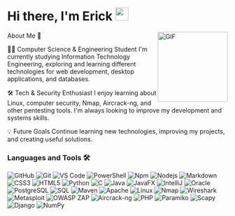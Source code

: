 # Hi there, I'm Erick <img width="30px" src="https://media.tenor.com/images/3b388fe03da271d2674faf85eb7c3fcd/tenor.gif" />

<img align="right" alt="GIF" height="160px" src="https://media.giphy.com/media/du3J3cXyzhj75IOgvA/giphy.gif" />

About Me 👋

👨‍💻 Computer Science & Engineering Student
I'm currently studying Information Technology Engineering, exploring and learning different technologies for web development, desktop applications, and databases.

🛠 Tech & Security Enthusiast
I enjoy learning about Linux, computer security, Nmap, Aircrack-ng, and other pentesting tools. I'm always looking to improve my development and systems skills.

💡 Future Goals
Continue learning new technologies, improving my projects, and creating useful solutions.

### Languages and Tools 🛠 

![GitHub](https://img.shields.io/badge/-GitHub-181717?style=flat-square&logo=github)
![Git](https://img.shields.io/badge/-Git-%23F05032?style=flat-square&logo=git&logoColor=%23ffffff)
![VS Code](http://img.shields.io/badge/-VS%20Code-007ACC?style=flat-square&logo=visual-studio-code&logoColor=ffffff)
![PowerShell](http://img.shields.io/badge/-Powershell-5391FE?style=flat-square&logo=powershell&logoColor=ffffff)
![Npm](https://img.shields.io/badge/-npm-CB3837?style=flat-square&logo=npm)
![Nodejs](https://img.shields.io/badge/-Nodejs-339933?style=flat-square&logo=Node.js&logoColor=ffffff)
![Markdown](https://img.shields.io/badge/-Markdown-000000?style=flat-square&logo=markdown)
![CSS3](https://img.shields.io/badge/-CSS3-%231572B6?style=flat-square&logo=css3)
![HTML5](https://img.shields.io/badge/-HTML5-%23E44D27?style=flat-square&logo=html5)
![Python](https://img.shields.io/badge/-Python-3776AB?style=flat-square&logo=python&logoColor=ffffff)
![C](http://img.shields.io/badge/-C-A8B9CC?style=flat-square&logo=c&logoColor=ffffff)
![Java](http://img.shields.io/badge/-Java-5B4638?style=flat-square&logo=java&logoColor=ffffff)
![JavaFX](https://img.shields.io/badge/-JavaFX-0078D7?style=flat-square&logo=java&logoColor=ffffff)
![IntelliJ](https://img.shields.io/badge/-IntelliJ-000000?style=flat-square&logo=intellij-idea&logoColor=ffffff)
![Oracle](https://img.shields.io/badge/-Oracle-F80000?style=flat-square&logo=oracle&logoColor=ffffff)
![PostgreSQL](https://img.shields.io/badge/-PostgreSQL-336791?style=flat-square&logo=postgresql&logoColor=ffffff)
![SQL](https://img.shields.io/badge/-SQL-4479A1?style=flat-square&logo=sql&logoColor=ffffff)
![Maven](https://img.shields.io/badge/-Maven-C71A36?style=flat-square&logo=apache-maven&logoColor=ffffff)
![Apache](https://img.shields.io/badge/-Apache-FC6C0C?style=flat-square&logo=apache&logoColor=ffffff)
![Linux](https://img.shields.io/badge/-Linux-FCC624?style=flat-square&logo=linux&logoColor=000000)
![Nmap](https://img.shields.io/badge/-Nmap-CE5032?style=flat-square&logo=nmap&logoColor=ffffff)
![Wireshark](https://img.shields.io/badge/-Wireshark-1A1A1A?style=flat-square&logo=wireshark&logoColor=43B1E5)
![Metasploit](https://img.shields.io/badge/-Metasploit-6E4C9D?style=flat-square&logo=metasploit&logoColor=ffffff)
![OWASP ZAP](https://img.shields.io/badge/-OWASP%20ZAP-DB4437?style=flat-square&logo=owasp&logoColor=ffffff)
![Aircrack-ng](https://img.shields.io/badge/-Aircrack--ng-1A1A1A?style=flat-square&logo=aircrack-ng&logoColor=white)
![PHP](https://img.shields.io/badge/-PHP-777BB4?style=flat-square&logo=php&logoColor=ffffff)
![Paramiko](https://img.shields.io/badge/-Paramiko-000000?style=flat-square&logo=python&logoColor=ffffff)
![Scapy](https://img.shields.io/badge/-Scapy-1A1A1A?style=flat-square&logo=python&logoColor=ffffff)
![Django](https://img.shields.io/badge/-Django-092E20?style=flat-square&logo=django&logoColor=ffffff)
![NumPy](https://img.shields.io/badge/-NumPy-013243?style=flat-square&logo=numpy&logoColor=ffffff)




